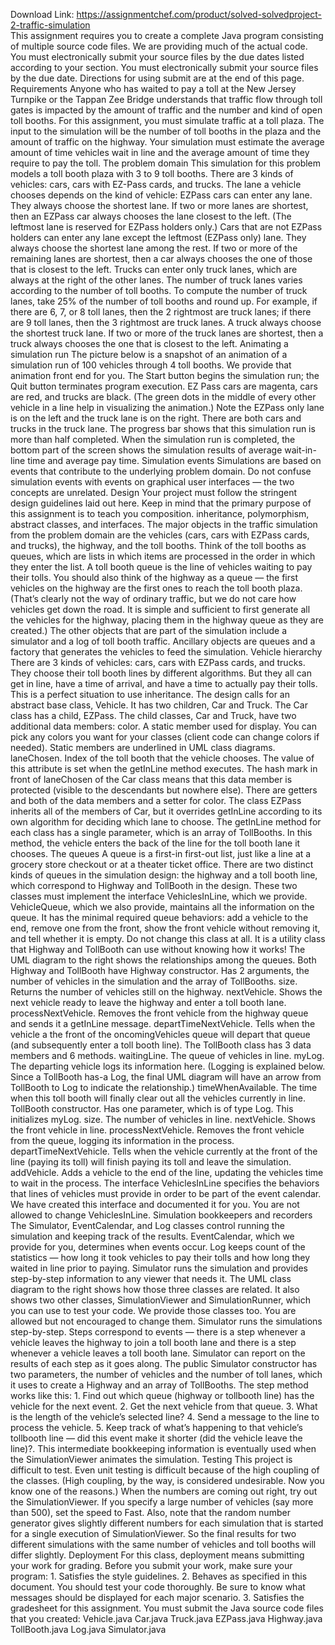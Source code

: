 Download Link: https://assignmentchef.com/product/solved-solvedproject-2-traffic-simulation
<br>
This assignment requires you to create a complete Java program consisting of multiple source code files. We are providing much of the actual code. You must electronically submit your source files by the due dates listed according to your section. You must electronically submit your source files by the due date. Directions for using submit are at the end of this page. Requirements Anyone who has waited to pay a toll at the New Jersey Turnpike or the Tappan Zee Bridge understands that traffic flow through toll gates is impacted by the amount of traffic and the number and kind of open toll booths. For this assignment, you must simulate traffic at a toll plaza. The input to the simulation will be the number of toll booths in the plaza and the amount of traffic on the highway. Your simulation must estimate the average amount of time vehicles wait in line and the average amount of time they require to pay the toll. The problem domain This simulation for this problem models a toll booth plaza with 3 to 9 toll booths. There are 3 kinds of vehicles: cars, cars with EZ-Pass cards, and trucks. The lane a vehicle chooses depends on the kind of vehicle: EZPass cars can enter any lane. They always choose the shortest lane. If two or more lanes are shortest, then an EZPass car always chooses the lane closest to the left. (The leftmost lane is reserved for EZPass holders only.) Cars that are not EZPass holders can enter any lane except the leftmost (EZPass only) lane. They always choose the shortest lane among the rest. If two or more of the remaining lanes are shortest, then a car always chooses the one of those that is closest to the left. Trucks can enter only truck lanes, which are always at the right of the other lanes. The number of truck lanes varies according to the number of toll booths. To compute the number of truck lanes, take 25% of the number of toll booths and round up. For example, if there are 6, 7, or 8 toll lanes, then the 2 rightmost are truck lanes; if there are 9 toll lanes, then the 3 rightmost are truck lanes. A truck always choose the shortest truck lane. If two or more of the truck lanes are shortest, then a truck always chooses the one that is closest to the left. Animating a simulation run The picture below is a snapshot of an animation of a simulation run of 100 vehicles through 4 toll booths. We provide that animation front end for you. The Start button begins the simulation run; the Quit button terminates program execution. EZ Pass cars are magenta, cars are red, and trucks are black. (The green dots in the middle of every other vehicle in a line help in visualizing the animation.) Note the EZPass only lane is on the left and the truck lane is on the right. There are both cars and trucks in the truck lane. The progress bar shows that this simulation run is more than half completed. When the simulation run is completed, the bottom part of the screen shows the simulation results of average wait-in-line time and average pay time. Simulation events Simulations are based on events that contribute to the underlying problem domain. Do not confuse simulation events with events on graphical user interfaces — the two concepts are unrelated. Design Your project must follow the stringent design guidelines laid out here. Keep in mind that the primary purpose of this assignment is to teach you composition. inheritance, polymorphism, abstract classes, and interfaces. The major objects in the traffic simulation from the problem domain are the vehicles (cars, cars with EZPass cards, and trucks), the highway, and the toll booths. Think of the toll booths as queues, which are lists in which items are processed in the order in which they enter the list. A toll booth queue is the line of vehicles waiting to pay their tolls. You should also think of the highway as a queue — the first vehicles on the highway are the first ones to reach the toll booth plaza. (That’s clearly not the way of ordinary traffic, but we do not care how vehicles get down the road. It is simple and sufficient to first generate all the vehicles for the highway, placing them in the highway queue as they are created.) The other objects that are part of the simulation include a simulator and a log of toll booth traffic. Ancillary objects are queues and a factory that generates the vehicles to feed the simulation. Vehicle hierarchy There are 3 kinds of vehicles: cars, cars with EZPass cards, and trucks. They choose their toll booth lines by different algorithms. But they all can get in line, have a time of arrival, and have a time to actually pay their tolls. This is a perfect situation to use inheritance. The design calls for an abstract base class, Vehicle. It has two children, Car and Truck. The Car class has a child, EZPass. The child classes, Car and Truck, have two additional data members: color. A static member used for display. You can pick any colors you want for your classes (client code can change colors if needed). Static members are underlined in UML class diagrams. laneChosen. Index of the toll booth that the vehicle chooses. The value of this attribute is set when the getInLine method executes. The hash mark in front of laneChosen of the Car class means that this data member is protected (visible to the descendants but nowhere else). There are getters and both of the data members and a setter for color. The class EZPass inherits all of the members of Car, but it overrides getInLine according to its own algorithm for deciding which lane to choose. The getInLine method for each class has a single parameter, which is an array of TollBooths. In this method, the vehicle enters the back of the line for the toll booth lane it chooses. The queues A queue is a first-in first-out list, just like a line at a grocery store checkout or at a theater ticket office. There are two distinct kinds of queues in the simulation design: the highway and a toll booth line, which correspond to Highway and TollBooth in the design. These two classes must implement the interface VehiclesInLine, which we provide. VehicleQueue, which we also provide, maintains all the information on the queue. It has the minimal required queue behaviors: add a vehicle to the end, remove one from the front, show the front vehicle without removing it, and tell whether it is empty. Do not change this class at all. It is a utility class that Highway and TollBooth can use without knowing how it works! The UML diagram to the right shows the relationships among the queues. Both Highway and TollBooth have Highway constructor. Has 2 arguments, the number of vehicles in the simulation and the array of TollBooths. size. Returns the number of vehicles still on the highway. nextVehicle. Shows the next vehicle ready to leave the highway and enter a toll booth lane. processNextVehicle. Removes the front vehicle from the highway queue and sends it a getInLine message. departTimeNextVehicle. Tells when the vehicle a the front of the oncomingVehicles queue will depart that queue (and subsequently enter a toll booth line). The TollBooth class has 3 data members and 6 methods. waitingLine. The queue of vehicles in line. myLog. The departing vehicle logs its information here. (Logging is explained below. Since a TollBooth has-a Log, the final UML diagram will have an arrow from TollBooth to Log to indicate the relationship.) timeWhenAvailable. The time when this toll booth will finally clear out all the vehicles currently in line. TollBooth constructor. Has one parameter, which is of type Log. This initializes myLog. size. The number of vehicles in line. nextVehicle. Shows the front vehicle in line. processNextVehicle. Removes the front vehicle from the queue, logging its information in the process. departTimeNextVehicle. Tells when the vehicle currently at the front of the line (paying its toll) will finish paying its toll and leave the simulation. addVehicle. Adds a vehicle to the end of the line, updating the vehicles time to wait in the process. The interface VehiclesInLine specifies the behaviors that lines of vehicles must provide in order to be part of the event calendar. We have created this interface and documented it for you. You are not allowed to change VehiclesInLine. Simulation bookkeepers and recorders The Simulator, EventCalendar, and Log classes control running the simulation and keeping track of the results. EventCalendar, which we provide for you, determines when events occur. Log keeps count of the statistics — how long it took vehicles to pay their tolls and how long they waited in line prior to paying. Simulator runs the simulation and provides step-by-step information to any viewer that needs it. The UML class diagram to the right shows how those three classes are related. It also shows two other classes, SimulationViewer and SimulationRunner, which you can use to test your code. We provide those classes too. You are allowed but not encouraged to change them. Simulator runs the simulations step-by-step. Steps correspond to events — there is a step whenever a vehicle leaves the highway to join a toll booth lane and there is a step whenever a vehicle leaves a toll booth lane. Simulator can report on the results of each step as it goes along. The public Simulator constructor has two parameters, the number of vehicles and the number of toll lanes, which it uses to create a Highway and an array of TollBooths. The step method works like this: 1. Find out which queue (highway or tollbooth line) has the vehicle for the next event. 2. Get the next vehicle from that queue. 3. What is the length of the vehicle’s selected line? 4. Send a message to the line to process the vehicle. 5. Keep track of what’s happening to that vehicle’s tollbooth line — did this event make it shorter (did the vehicle leave the line)?. This intermediate bookkeeping information is eventually used when the SimulationViewer animates the simulation. Testing This project is difficult to test. Even unit testing is difficult because of the high coupling of the classes. (High coupling, by the way, is considered undesirable. Now you know one of the reasons.) When the numbers are coming out right, try out the SimulationViewer. If you specify a large number of vehicles (say more than 500), set the speed to Fast. Also, note that the random number generator gives slightly different numbers for each simulation that is started for a single execution of SimulationViewer. So the final results for two different simulations with the same number of vehicles and toll booths will differ slightly. Deployment For this class, deployment means submitting your work for grading. Before you submit your work, make sure your program: 1. Satisfies the style guidelines. 2. Behaves as specified in this document. You should test your code thoroughly. Be sure to know what messages should be displayed for each major scenario. 3. Satisfies the gradesheet for this assignment. You must submit the Java source code files that you created: Vehicle.java Car.java Truck.java EZPass.java Highway.java TollBooth.java Log.java Simulator.java